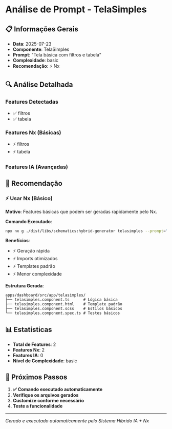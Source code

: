 # Análise de Prompt - TelaSimples

## 📋 Informações Gerais

- **Data**: 2025-07-23
- **Componente**: TelaSimples
- **Prompt**: "Tela básica com filtros e tabela"
- **Complexidade**: basic
- **Recomendação**: ⚡ Nx

## 🔍 Análise Detalhada

### Features Detectadas
- ✅ filtros
- ✅ tabela

### Features Nx (Básicas)
- ⚡ filtros
- ⚡ tabela

### Features IA (Avançadas)


## 🎯 Recomendação

### ⚡ Usar Nx (Básico)

**Motivo**: Features básicas que podem ser geradas rapidamente pelo Nx.

**Comando Executado**:
```bash
npx nx g ./dist/libs/schematics:hybrid-generator telasimples --prompt="Tela básica com filtros e tabela" --forceNx=true
```

**Benefícios**:
- ⚡ Geração rápida
- ⚡ Imports otimizados
- ⚡ Templates padrão
- ⚡ Menor complexidade

**Estrutura Gerada**:
```
apps/dashboard/src/app/telasimples/
├── telasimples.component.ts      # Lógica básica
├── telasimples.component.html    # Template padrão
├── telasimples.component.scss    # Estilos básicos
└── telasimples.component.spec.ts # Testes básicos
```

## 📊 Estatísticas

- **Total de Features**: 2
- **Features Nx**: 2
- **Features IA**: 0
- **Nível de Complexidade**: basic

## 🎯 Próximos Passos

1. **✅ Comando executado automaticamente**
2. **Verifique os arquivos gerados**
3. **Customize conforme necessário**
4. **Teste a funcionalidade**

---

*Gerado e executado automaticamente pelo Sistema Híbrido IA + Nx*
